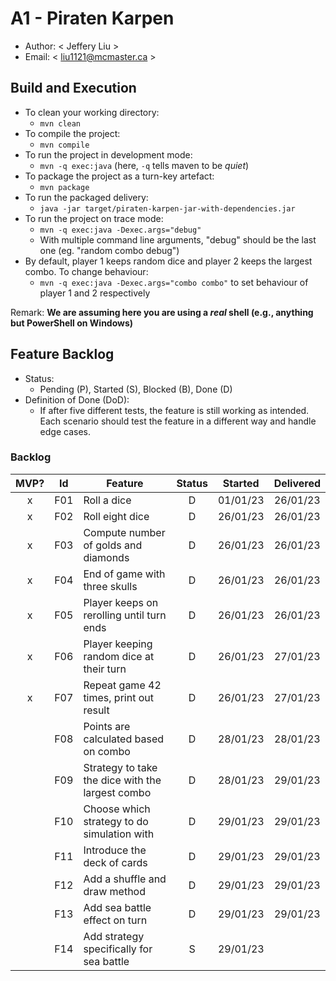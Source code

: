 # A1 - Piraten Karpen

  * Author: < Jeffery Liu >
  * Email: < liu1121@mcmaster.ca >

## Build and Execution

  * To clean your working directory:
    * `mvn clean`
  * To compile the project:
    * `mvn compile`
  * To run the project in development mode:
    * `mvn -q exec:java` (here, `-q` tells maven to be _quiet_)
  * To package the project as a turn-key artefact:
    * `mvn package`
  * To run the packaged delivery:
    * `java -jar target/piraten-karpen-jar-with-dependencies.jar` 
  * To run the project on trace mode:
    * `mvn -q exec:java -Dexec.args="debug"`
    * With multiple command line arguments, "debug" should be the last one (eg. "random combo debug")
  * By default, player 1 keeps random dice and player 2 keeps the largest combo. To change behaviour:
    * `mvn -q exec:java -Dexec.args="combo combo"` to set behaviour of player 1 and 2 respectively

Remark: **We are assuming here you are using a _real_ shell (e.g., anything but PowerShell on Windows)**

## Feature Backlog

 * Status: 
   * Pending (P), Started (S), Blocked (B), Done (D)
 * Definition of Done (DoD):
   * If after five different tests, the feature is still working as intended. Each scenario should test the feature in a different way and handle edge cases.

### Backlog 

| MVP? | Id  | Feature  | Status  |  Started  | Delivered |
| :-:  |:-:  |---       | :-:     | :-:       | :-:       |
| x   | F01 | Roll a dice | D | 01/01/23 | 26/01/23 |
| x   | F02 | Roll eight dice | D | 26/01/23 | 26/01/23 |
| x   | F03 | Compute number of golds and diamonds | D | 26/01/23 | 26/01/23 |
| x   | F04 | End of game with three skulls | D | 26/01/23 | 26/01/23 |
| x   | F05 | Player keeps on rerolling until turn ends | D | 26/01/23 | 26/01/23 |
| x   | F06 | Player keeping random dice at their turn | D | 26/01/23 | 27/01/23 |
| x   | F07 | Repeat game 42 times, print out result| D | 26/01/23 | 27/01/23 |
|     | F08 | Points are calculated based on combo | D | 28/01/23 | 28/01/23 |
|     | F09 | Strategy to take the dice with the largest combo | D | 28/01/23 | 29/01/23 |
|     | F10 | Choose which strategy to do simulation with | D | 29/01/23 | 29/01/23 |
|     | F11 | Introduce the deck of cards | D | 29/01/23 | 29/01/23 |
|     | F12 | Add a shuffle and draw method | D | 29/01/23 | 29/01/23 |
|     | F13 | Add sea battle effect on turn | D | 29/01/23 | 29/01/23 |
|     | F14 | Add strategy specifically for sea battle | S | 29/01/23 | 
